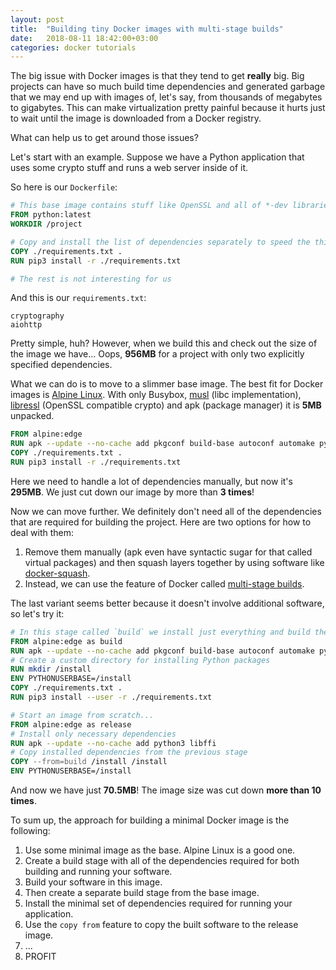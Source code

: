 ```yaml
---
layout: post
title:  "Building tiny Docker images with multi-stage builds"
date:   2018-08-11 18:42:00+03:00
categories: docker tutorials
---
```


The big issue with Docker images is that they tend to get **really** big. Big projects can have so much build time dependencies and generated garbage that we may end up with images of, let's say, from thousands of megabytes to gigabytes. This can make virtualization pretty painful because it hurts just to wait until the image is downloaded from a Docker registry.

What can help us to get around those issues?

Let's start with an example. Suppose we have a Python application that uses some crypto stuff and runs a web server inside of it.

So here is our `Dockerfile`:

```dockerfile
# This base image contains stuff like OpenSSL and all of *-dev libraries
FROM python:latest
WORKDIR /project

# Copy and install the list of dependencies separately to speed the things up
COPY ./requirements.txt .
RUN pip3 install -r ./requirements.txt

# The rest is not interesting for us
```

And this is our `requirements.txt`:

```
cryptography
aiohttp
```

Pretty simple, huh? However, when we build this and check out the size of the image we have... Oops, **956MB** for a project with only two explicitly specified dependencies.

What we can do is to move to a slimmer base image. The best fit for Docker images is [Alpine Linux](https://alpinelinux.org/). With only Busybox, [musl](https://www.musl-libc.org/) (libc implementation), [libressl](https://www.libressl.org/) (OpenSSL compatible crypto) and apk (package manager) it is **5MB** unpacked.

```dockerfile
FROM alpine:edge
RUN apk --update --no-cache add pkgconf build-base autoconf automake python3 python3-dev libffi-dev libressl-dev
COPY ./requirements.txt .
RUN pip3 install -r ./requirements.txt
```

Here we need to handle a lot of dependencies manually, but now it's **295MB**. We just cut down our image by more than **3 times**!

Now we can move further. We definitely don't need all of the dependencies that are required for building the project. Here are two options for how to deal with them:

1. Remove them manually (apk even have syntactic sugar for that called virtual packages) and then squash layers together by using software like [docker-squash](https://github.com/jwilder/docker-squash).
1. Instead, we can use the feature of Docker called [multi-stage builds](https://docs.docker.com/develop/develop-images/multistage-build/).

The last variant seems better because it doesn't involve additional software, so let's try it:

```dockerfile
# In this stage called `build` we install just everything and build the project.
FROM alpine:edge as build
RUN apk --update --no-cache add pkgconf build-base autoconf automake python3 python3-dev libffi-dev libressl-dev
# Create a custom directory for installing Python packages
RUN mkdir /install
ENV PYTHONUSERBASE=/install
COPY ./requirements.txt .
RUN pip3 install --user -r ./requirements.txt

# Start an image from scratch...
FROM alpine:edge as release
# Install only necessary dependencies
RUN apk --update --no-cache add python3 libffi
# Copy installed dependencies from the previous stage
COPY --from=build /install /install
ENV PYTHONUSERBASE=/install
```

And now we have just **70.5MB**! The image size was cut down **more than 10 times**.

To sum up, the approach for building a minimal Docker image is the following:

1. Use some minimal image as the base. Alpine Linux is a good one.
1. Create a build stage with all of the dependencies required for both building and running your software.
1. Build your software in this image.
1. Then create a separate build stage from the base image.
1. Install the minimal set of dependencies required for running your application.
1. Use the `copy from` feature to copy the built software to the release image.
1. ...
1. PROFIT
